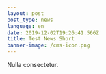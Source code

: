 ```yaml
---
layout: post
post_type: news
language: en
date: 2019-12-02T19:26:41.566Z
title: Test News Short
banner-image: /cms-icon.png
---
```

Nulla consectetur.
